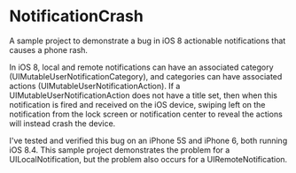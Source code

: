 # NotificationCrash
A sample project to demonstrate a bug in iOS 8 actionable notifications that causes a phone rash.

In iOS 8, local and remote notifications can have an associated category (UIMutableUserNotificationCategory), and categories can have associated actions (UIMutableUserNotificationAction). If a UIMutableUserNotificationAction does not have a title set, then when this notification is fired and received on the iOS device, swiping left on the notification from the lock screen or notification center to reveal the actions will instead crash the device.

I've tested and verified this bug on an iPhone 5S and iPhone 6, both running iOS 8.4. This sample project demonstrates the problem for a UILocalNotification, but the problem also occurs for a UIRemoteNotification.
